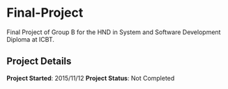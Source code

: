 Final-Project
=============

Final Project of Group B for the HND in System and Software Development Diploma at ICBT.

Project Details
---------------

**Project Started**: 2015/11/12
**Project Status**: Not Completed

